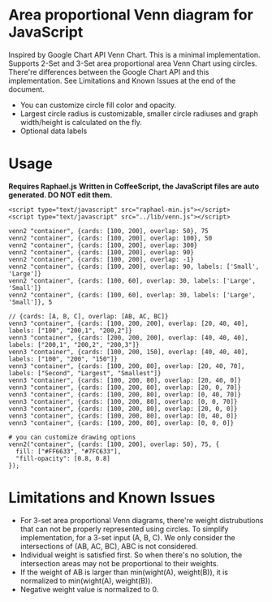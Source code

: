 Area proportional Venn diagram for JavaScript
===================
Inspired by Google Chart API Venn Chart. This is a minimal implementation. Supports 2-Set and 3-Set area proportional area Venn Chart using circles. There're differences between the Google Chart API and this implementation. See Limitations and Known Issues at the end of the document.

+ You can customize circle fill color and opacity.
+ Largest circle radius is customizable, smaller circle radiuses and graph width/height is calculated on the fly.
+ Optional data labels

Usage
======
**Requires Raphael.js**
**Written in CoffeeScript, the JavaScript files are auto generated. DO NOT edit them.**

    <script type="text/javascript" src="raphael-min.js"></script>
    <script type="text/javascript" src="../lib/venn.js"></script>

    venn2 "container", {cards: [100, 200], overlap: 50}, 75
    venn2 "container", {cards: [100, 200], overlap: 100}, 50
    venn2 "container", {cards: [100, 200], overlap: 300}
    venn2 "container", {cards: [100, 200], overlap: 90}
    venn2 "container", {cards: [100, 200], overlap: -1}
    venn2 "container", {cards: [100, 200], overlap: 90, labels: ['Small', 'Large']}
    venn2 "container", {cards: [100, 60], overlap: 30, labels: ['Large', 'Small']}
    venn2 "container", {cards: [100, 60], overlap: 30, labels: ['Large', 'Small']}, 5

    // {cards: [A, B, C], overlap: [AB, AC, BC]}
    venn3 "container", {cards: [100, 200, 200], overlap: [20, 40, 40], labels: ["100", "200,1", "200,2"]}
    venn3 "container", {cards: [200, 200, 200], overlap: [40, 40, 40], labels: ["200,1", "200,2", "200,3"]}
    venn3 "container", {cards: [100, 200, 150], overlap: [40, 40, 40], labels: ["100", "200", "150"]}
    venn3 "container", {cards: [100, 200, 80], overlap: [20, 40, 70], labels: ["Second", "Largest", "Smallest"]}
    venn3 "container", {cards: [100, 200, 80], overlap: [20, 40, 0]}
    venn3 "container", {cards: [100, 200, 80], overlap: [20, 0, 70]}
    venn3 "container", {cards: [100, 200, 80], overlap: [0, 40, 70]}
    venn3 "container", {cards: [100, 200, 80], overlap: [0, 0, 70]}
    venn3 "container", {cards: [100, 200, 80], overlap: [20, 0, 0]}
    venn3 "container", {cards: [100, 200, 80], overlap: [0, 40, 0]}
    venn3 "container", {cards: [100, 200, 80], overlap: [0, 0, 0]}

    # you can customize drawing options
    venn2("container", {cards: [100, 200], overlap: 50}, 75, {
      fill: ["#FF6633", "#7FC633"],
      "fill-opacity": [0.8, 0.8]
    });

Limitations and Known Issues
==============
+ For 3-set area proportional Venn diagrams, there're weight distrubutions that can not be properly represented using circles. To simplify implementation, for a 3-set input (A, B, C). We only consider the intersections of (AB, AC, BC), ABC is not considered.
+ Individual weight is satisfied first. So when there's no solution, the intersection areas may not be proportional to their weights.
+ If the weight of AB is larger than min(wight(A), weight(B)), it is normalized to min(wight(A), weight(B)).
+ Negative weight value is normalized to 0.

